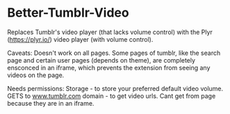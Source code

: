 # Better-Tumblr-Video
Replaces Tumblr's video player (that lacks volume control) with the Plyr (https://plyr.io/) video player (with volume control).

Caveats: Doesn't work on all pages. Some pages of tumblr, like the search page and certain user pages (depends on theme), are completely ensconced in an iframe, which prevents the extension from seeing any videos on the page.

Needs permissions:
Storage - to store your preferred default video volume.
GETS to www.tumblr.com domain - to get video urls. Cant get from page because they are in an iframe.
